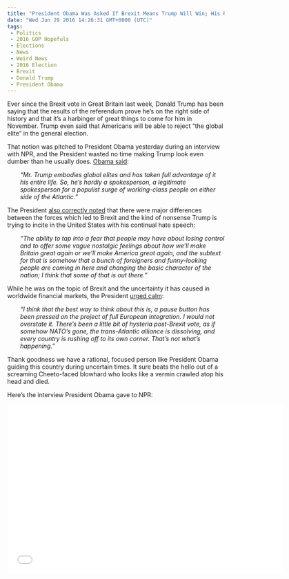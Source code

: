 ```yaml
---
title: "President Obama Was Asked If Brexit Means Trump Will Win; His Reply Will Delight You (Video)"
date: "Wed Jun 29 2016 14:26:31 GMT+0000 (UTC)"
tags: 
 - Politics
 - 2016 GOP Hopefuls
 - Elections
 - News
 - Weird News
 - 2016 Election
 - Brexit
 - Donald Trump
 - President Obama
---
```

<p>Ever since the Brexit vote in Great Britain last week, Donald Trump has been saying that the results of the referendum prove he&#x2019;s on the right side of history and that it&#x2019;s a harbinger of great things to come for him in November. Trump even said that Americans&#xA0;will be able to reject &#x201C;the global elite&#x201D; in the general election.</p><p>That notion was pitched to President Obama yesterday during an interview with NPR, and the President wasted no time making Trump look even dumber than he usually does. <a href="http://www.mediaite.com/online/president-obama-calmly-explains-why-brexit-doesnt-mean-trump-will-win/" onclick="__gaTracker(&apos;send&apos;, &apos;event&apos;, &apos;outbound-article&apos;, &apos;http://www.mediaite.com/online/president-obama-calmly-explains-why-brexit-doesnt-mean-trump-will-win/&apos;, &apos;Obama said&apos;);" target="_blank">Obama said</a>:</p><p style="padding-left: 30px;"><em>&#x201C;Mr. Trump embodies global elites and has taken full advantage of it his entire life.&#xA0;So, he&#x2019;s hardly a spokesperson, a legitimate spokesperson for a populist surge of working-class people on either side of the Atlantic.&#x201D;</em></p><p>The President <a href="http://www.mediaite.com/online/president-obama-calmly-explains-why-brexit-doesnt-mean-trump-will-win/" onclick="__gaTracker(&apos;send&apos;, &apos;event&apos;, &apos;outbound-article&apos;, &apos;http://www.mediaite.com/online/president-obama-calmly-explains-why-brexit-doesnt-mean-trump-will-win/&apos;, &apos;also correctly noted&apos;);" target="_blank">also correctly noted</a> that there were major differences between the forces which led to Brexit and the kind of nonsense Trump is trying to incite in the United States with his continual hate speech:</p><p style="padding-left: 30px;"><em>&#x201C;The ability to tap into a fear that people may have about losing control and to offer some vague nostalgic feelings about how we&#x2019;ll make Britain great again or we&#x2019;ll make America great again, and the subtext for that is somehow that a bunch of foreigners and funny-looking people are coming in here and changing the basic character of the nation; I think that some of that is out there.&#x201D;</em></p><p>While he was on the topic of Brexit and the uncertainty it has caused in worldwide financial markets, the President <a href="http://www.mediaite.com/online/president-obama-calmly-explains-why-brexit-doesnt-mean-trump-will-win/" onclick="__gaTracker(&apos;send&apos;, &apos;event&apos;, &apos;outbound-article&apos;, &apos;http://www.mediaite.com/online/president-obama-calmly-explains-why-brexit-doesnt-mean-trump-will-win/&apos;, &apos;urged calm&apos;);" target="_blank">urged calm</a>:</p><p style="padding-left: 30px;"><em>&#x201C;I think that the best way to think about this is, a pause button has been pressed on the project of full European integration.&#xA0;I would not overstate it.&#xA0;There&#x2019;s been a little bit of hysteria post-Brexit vote, as if somehow NATO&#x2019;s gone, the trans-Atlantic alliance is dissolving, and every country is rushing off to its own corner. That&#x2019;s not what&#x2019;s happening.&#x201D;</em></p><p>Thank goodness we have a rational, focused person like President Obama guiding this country during uncertain times. It sure beats the hello out of a screaming Cheeto-faced blowhard who looks like a vermin crawled atop his head and died.</p><p>Here&#x2019;s the interview President Obama gave to NPR:</p><p><span class="embed-youtube" style="text-align:center; display: block;"><iframe class="youtube-player" type="text/html" width="640" height="390" src="//www.youtube.com/embed/BnBmOPZI_Wc?version=3&amp;rel=1&amp;fs=1&amp;autohide=2&amp;showsearch=0&amp;showinfo=1&amp;iv_load_policy=1&amp;wmode=transparent" allowfullscreen="true" style="border:0;"></iframe></span></p>